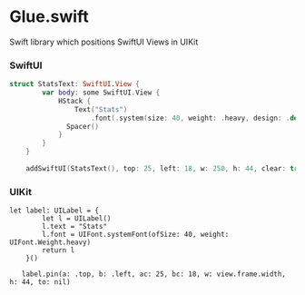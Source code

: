 # Glue.swift
Swift library which positions SwiftUI Views in UIKit


### SwiftUI
```swift
struct StatsText: SwiftUI.View {
        var body: some SwiftUI.View {
            HStack {
                Text("Stats")
                    .font(.system(size: 40, weight: .heavy, design: .default))
              Spacer()
            }
        }
    }
    
    addSwiftUI(StatsText(), top: 25, left: 18, w: 250, h: 44, clear: true)
```

### UIKit
```
let label: UILabel = {
        let l = UILabel()
        l.text = "Stats"
        l.font = UIFont.systemFont(ofSize: 40, weight: UIFont.Weight.heavy)
        return l
    }()
   
   label.pin(a: .top, b: .left, ac: 25, bc: 18, w: view.frame.width, h: 44, to: nil)
```


